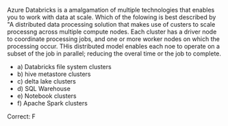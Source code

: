 Azure Databricks is a amalgamation of multiple technologies that enables you to work with data at scale.
Which of the folowing is best described by "A distributed data processing solution that makes use of custers to scale processng across multiple compute nodes. Each cluster has a driver node to coordinate processing jobs, and one or more worker nodes on which the processing occur. THis distributed model enables each noe to operate on a subset of the job in parallel; reducing the overal time or the job to complete.
- a) Databricks file system clusters
- b) hive metastore clusters
- c) delta lake clusters
- d) SQL Warehouse
- e) Notebook clusters
- f) Apache Spark clusters

Correct: F